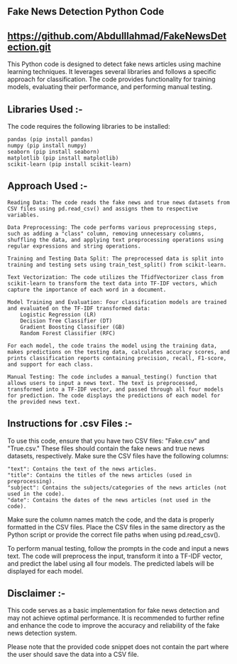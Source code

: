 ## Fake News Detection Python Code
## https://github.com/Abdulllahmad/FakeNewsDetection.git

This Python code is designed to detect fake news articles using machine learning techniques. It leverages several libraries and follows a specific approach for classification. The code provides functionality for training models, evaluating their performance, and performing manual testing.

## Libraries Used :-

The code requires the following libraries to be installed:

    pandas (pip install pandas)
    numpy (pip install numpy)
    seaborn (pip install seaborn)
    matplotlib (pip install matplotlib)
    scikit-learn (pip install scikit-learn)

## Approach Used :-

    Reading Data: The code reads the fake news and true news datasets from CSV files using pd.read_csv() and assigns them to respective variables.

    Data Preprocessing: The code performs various preprocessing steps, such as adding a "class" column, removing unnecessary columns, shuffling the data, and applying text preprocessing operations using regular expressions and string operations.

    Training and Testing Data Split: The preprocessed data is split into training and testing sets using train_test_split() from scikit-learn.

    Text Vectorization: The code utilizes the TfidfVectorizer class from scikit-learn to transform the text data into TF-IDF vectors, which capture the importance of each word in a document.

    Model Training and Evaluation: Four classification models are trained and evaluated on the TF-IDF transformed data:
        Logistic Regression (LR)
        Decision Tree Classifier (DT)
        Gradient Boosting Classifier (GB)
        Random Forest Classifier (RFC)

    For each model, the code trains the model using the training data, makes predictions on the testing data, calculates accuracy scores, and prints classification reports containing precision, recall, F1-score, and support for each class.

    Manual Testing: The code includes a manual_testing() function that allows users to input a news text. The text is preprocessed, transformed into a TF-IDF vector, and passed through all four models for prediction. The code displays the predictions of each model for the provided news text.

## Instructions for .csv Files :-

To use this code, ensure that you have two CSV files: "Fake.csv" and "True.csv." These files should contain the fake news and true news datasets, respectively. Make sure the CSV files have the following columns:

    "text": Contains the text of the news articles.
    "title": Contains the titles of the news articles (used in preprocessing).
    "subject": Contains the subjects/categories of the news articles (not used in the code).
    "date": Contains the dates of the news articles (not used in the code).

Make sure the column names match the code, and the data is properly formatted in the CSV files. Place the CSV files in the same directory as the Python script or provide the correct file paths when using pd.read_csv().

To perform manual testing, follow the prompts in the code and input a news text. The code will preprocess the input, transform it into a TF-IDF vector, and predict the label using all four models. The predicted labels will be displayed for each model.


## Disclaimer :-

This code serves as a basic implementation for fake news detection and may not achieve optimal performance. It is recommended to further refine and enhance the code to improve the accuracy and reliability of the fake news detection system.

Please note that the provided code snippet does not contain the part where the user should save the data into a CSV file.